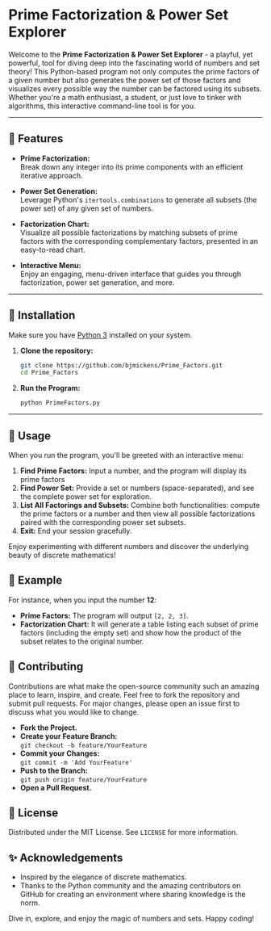 # Prime Factorization & Power Set Explorer

Welcome to the **Prime Factorization & Power Set Explorer** - a playful, yet powerful, tool for diving deep into the fascinating world of numbers and set theory! This Python-based program not only computes the prime factors of a given number but also generates the power set of those factors and visualizes every possible way the number can be factored using its subsets. Whether you're a math enthusiast, a student, or just love to tinker with algorithms, this interactive command-line tool is for you.

---

## 🚀 Features

- **Prime Factorization:**  
  Break down any integer into its prime components with an efficient iterative approach.

- **Power Set Generation:**  
  Leverage Python's `itertools.combinations` to generate all subsets (the power set) of any given set of numbers.

- **Factorization Chart:**  
  Visualize all possible factorizations by matching subsets of prime factors with the corresponding complementary factors, presented in an easy-to-read chart.

- **Interactive Menu:**  
  Enjoy an engaging, menu-driven interface that guides you through factorization, power set generation, and more.

---

## 🔧 Installation

Make sure you have [Python 3](https://www.python.org/downloads/) installed on your system.

1. **Clone the repository:**

   ```bash
   git clone https://github.com/bjmickens/Prime_Factors.git
   cd Prime_Factors

2. **Run the Program:**

   ```bash
   python PrimeFactors.py

---

## 📖 Usage

When you run the program, you'll be greeted with an interactive menu:
1. **Find Prime Factors:**
   Input a number, and the program will display its prime factors
2. **Find Power Set:**
   Provide a set or numbers (space-separated), and see the complete power set for exploration.
3. **List All Factorings and Subsets:**
   Combine both functionalities: compute the prime factors or a number and then view all possible factorizations paired with the corresponding power set subsets. 
4. **Exit:**
   End your session gracefully.

Enjoy experimenting with different numbers and discover the underlying beauty of discrete mathematics!

## 🎯 Example

For instance, when you input the number **12**:

- **Prime Factors:** The program will output `[2, 2, 3]`.
- **Factorization Chart:** It will generate a table listing each subset of prime factors (including the empty set) and show how the product of the subset relates to the original number.

## 🤝 Contributing

Contributions are what make the open-source community such an amazing place to learn, inspire, and create. Feel free to fork the repository and submit pull requests. For major changes, please open an issue first to discuss what you would like to change.

- **Fork the Project.**
- **Create your Feature Branch:**  
  `git checkout -b feature/YourFeature`
- **Commit your Changes:**  
  `git commit -m 'Add YourFeature'`
- **Push to the Branch:**  
  `git push origin feature/YourFeature`
- **Open a Pull Request.**

## 📄 License

Distributed under the MIT License. See `LICENSE` for more information.

## ✨ Acknowledgements

- Inspired by the elegance of discrete mathematics.
- Thanks to the Python community and the amazing contributors on GitHub for creating an environment where sharing knowledge is the norm.

Dive in, explore, and enjoy the magic of numbers and sets. Happy coding!

